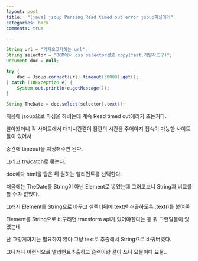 ```yaml
---
layout: post
title:  "[java] jsoup Parsing Read timed out error jsoup파싱에러"
categories: back
comments: true

---
```




```java
String url = "가져오고자하는 url";
String selector = "DOM에서 css selector경로 copy(feat.개발자도구)"; 
Document doc = null;    

try {
    doc = Jsoup.connect(url).timeout(30000).get(); 
} catch (IOException e) {
    System.out.println(e.getMessage());
}

String TheDate = doc.select(selector).text();
```



처음에 jsoup으로 파싱을 하려는데 계속 Read timed out에러가 뜨는거다.

알아봤더니 각 사이트에서 대기시간같이 잠깐의 시간을 주어야지 접속이 가능한 사이트들이 있어서 

중간에 timeout을 지정해주면 된다.

그리고 try/catch로 묶는다.



doc에다 html을 담은 뒤 원하는 엘리먼트를 선택한다.

처음에는 TheDate를 String이 아닌 Element로 넣었는데 그러고보니 String과 비교를 할 수가 없었다.

그래서 Element를 String으로 바꾸고 셀렉터뒤에 text만 추출하도록 .text()를 붙여줌



Element를 String으로 바꾸려면 transform api가 있어야한다는 등 뭐 그런말들이 있었는데 

난 그렇게까지는 필요하지 않아 그냥 text로 추출해서 String으로 바꿔버렸다.



그나저나 이런식으로 엘리먼트추출하고 슬랙이랑 같이 쓰니 요물이다 요물..